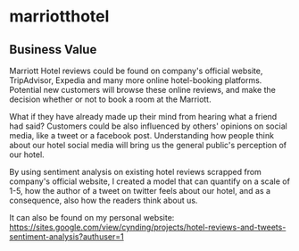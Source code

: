 # marriotthotel
## Business Value

Marriott Hotel reviews could be found on company's official website, TripAdvisor, Expedia and many more online hotel-booking platforms. Potential new customers will browse these online reviews, and make the decision whether or not to book a room at the Marriott.

What if they have already made up their mind from hearing what a friend had said? Customers could be also influenced by others' opinions on social media, like a tweet or a facebook post. Understanding how people think about our hotel social media will bring us the general public's perception of our hotel.

By using sentiment analysis on existing hotel reviews scrapped from company's official website, I created a model that can quantify on a scale of 1-5, how the author of a tweet on twitter feels about our hotel, and as a consequence, also how the readers think about us.

It can also be found on my personal website: https://sites.google.com/view/cynding/projects/hotel-reviews-and-tweets-sentiment-analysis?authuser=1
